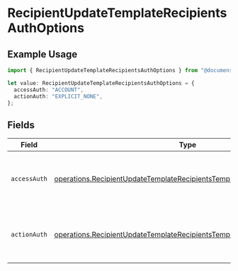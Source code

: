 # RecipientUpdateTemplateRecipientsAuthOptions

## Example Usage

```typescript
import { RecipientUpdateTemplateRecipientsAuthOptions } from "@documenso/sdk-typescript/models/operations";

let value: RecipientUpdateTemplateRecipientsAuthOptions = {
  accessAuth: "ACCOUNT",
  actionAuth: "EXPLICIT_NONE",
};
```

## Fields

| Field                                                                                                                                                                  | Type                                                                                                                                                                   | Required                                                                                                                                                               | Description                                                                                                                                                            |
| ---------------------------------------------------------------------------------------------------------------------------------------------------------------------- | ---------------------------------------------------------------------------------------------------------------------------------------------------------------------- | ---------------------------------------------------------------------------------------------------------------------------------------------------------------------- | ---------------------------------------------------------------------------------------------------------------------------------------------------------------------- |
| `accessAuth`                                                                                                                                                           | [operations.RecipientUpdateTemplateRecipientsTemplatesRecipientsAccessAuth](../../models/operations/recipientupdatetemplaterecipientstemplatesrecipientsaccessauth.md) | :heavy_check_mark:                                                                                                                                                     | The type of authentication required for the recipient to access the document.                                                                                          |
| `actionAuth`                                                                                                                                                           | [operations.RecipientUpdateTemplateRecipientsTemplatesRecipientsActionAuth](../../models/operations/recipientupdatetemplaterecipientstemplatesrecipientsactionauth.md) | :heavy_check_mark:                                                                                                                                                     | The type of authentication required for the recipient to sign the document.                                                                                            |